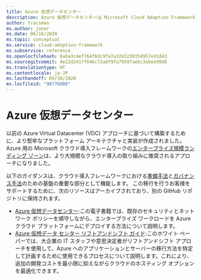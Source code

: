 ```yaml
---
title: Azure 仮想データセンター
description: Azure 仮想データセンターは Microsoft Cloud Adoption Framework for Azure になりました。 この移行をサポートするために利用できるリソースについて説明します。
author: tracsman
ms.author: jonor
ms.date: 06/16/2020
ms.topic: conceptual
ms.service: cloud-adoption-framework
ms.subservice: reference
ms.openlocfilehash: 6aba3c4ef764f6dc9fa7a324323815d957ed1d43
ms.sourcegitcommit: 4e12d2417f646c72abf9fa7959faebc3abee99d8
ms.translationtype: HT
ms.contentlocale: ja-JP
ms.lasthandoff: 09/18/2020
ms.locfileid: "90776008"
---
```

<!-- docutune:ignore "Azure Virtual Datacenter" -->

# <a name="azure-virtual-datacenter"></a>Azure 仮想データセンター

以前の Azure Virtual Datacenter (VDC) アプローチに基づいて構築するために、より堅牢なプラットフォーム アーキテクチャと実装が作成されました。 Azure 用の Microsoft クラウド導入フレームワークの[エンタープライズ規模ランディング ゾーン](../ready/enterprise-scale/index.md)は、より大規模なクラウド導入の取り組みに推奨されるアプローチになりました。

以下のガイダンスは、クラウド導入フレームワークにおける[準備手法](../ready/index.md)と[ガバナンス手法](../govern/index.md)のための基盤の重要な部分として機能します。 この移行を行うお客様をサポートするために、次のリソースはアーカイブされており、別の GitHub リポジトリに保持されます。

- [Azure 仮想データセンター](https://raw.githubusercontent.com/microsoft/CloudAdoptionFramework/master/archive/vdc/Azure_Virtual_Datacenter.pdf):この電子書籍では、既存のセキュリティとネットワーク ポリシーを順守しながら、エンタープライズ ワークロードを Azure クラウド プラットフォームにデプロイする方法について説明します。
- [Azure 仮想データ センター リフトアンドシフト ガイド](https://raw.githubusercontent.com/microsoft/CloudAdoptionFramework/master/archive/vdc/Azure_Virtual_Datacenter_Lift_and_Shift_Guide.pdf):このホワイト ペーパーでは、大企業の IT スタッフや意思決定者がリフトアンドシフト アプローチを使用して、Azure へのアプリケーションとサーバーの移行方法を特定して計画するために使用できるプロセスについて説明します。これにより、追加の開発コストを最小限に抑えながらクラウドのホスティング オプションを最適化できます。
